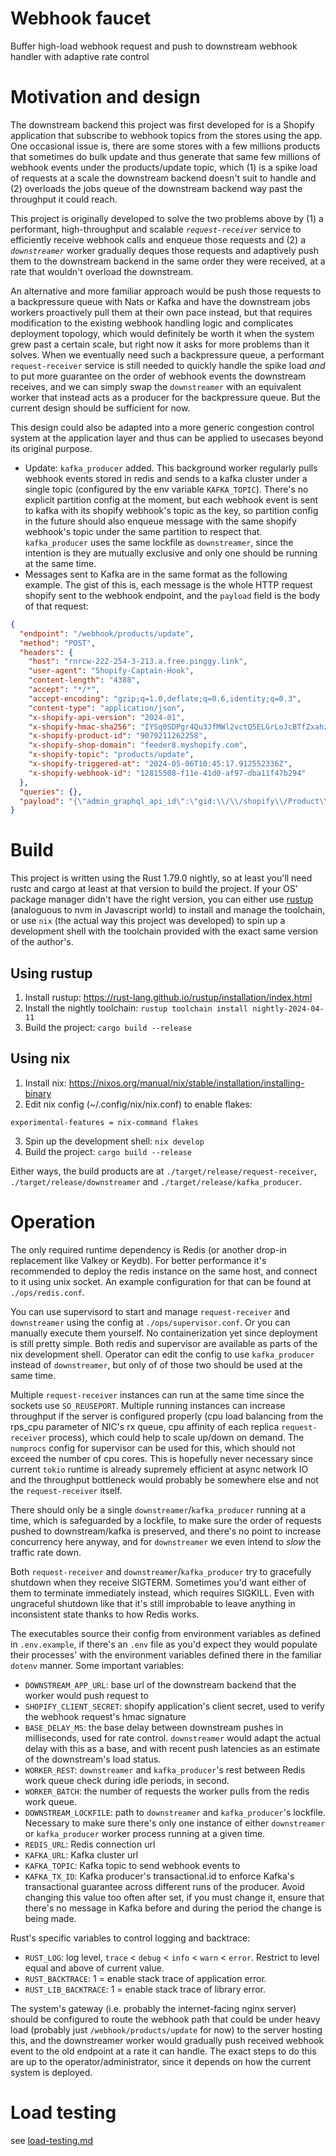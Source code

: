 Webhook faucet
==============
Buffer high-load webhook request and push to downstream webhook handler with adaptive rate control
# Motivation and design
The downstream backend this project was first developed for is a Shopify application that subscribe to webhook topics from the
stores using the app. One occasional issue is, there are some stores with a few millions products that sometimes do bulk update
and thus generate that same few millions of webhook events under the products/update topic, which (1) is a spike load of requests at a scale the downstream backend doesn't suit to handle and (2) overloads the jobs queue of the downstream backend way past the throughput it could reach.

This project is originally developed to solve the two problems above by (1) a performant, high-throughput and scalable
*`request-receiver`* service to efficiently receive webhook calls and enqueue those requests and (2) a *`downstreamer`*
worker gradually deques those requests and adaptively push them to the downstream backend in the same order they were received, at
a rate that wouldn't overload the downstream.

An alternative and more familiar approach would be push those requests to a backpressure queue with Nats or Kafka and have the downstream jobs workers proactively pull them at their own pace instead, but that requires modification to the existing webhook handling logic and complicates deployment topology, which would definitely be worth it when the system grew past a certain scale, but right now it asks for more problems than it solves. When we eventually need such a backpressure queue, a performant `request-receiver` service is still needed to quickly handle the spike load *and* to put more guarantee on the order of webhook events the downstream receives, and we can simply swap the `downstreamer` with an equivalent worker that instead acts as a producer for the backpressure queue. But the current design should be sufficient for now.

This design could also be adapted into a more generic congestion control system at the application layer and thus can be applied
to usecases beyond its original purpose.


 * Update: `kafka_producer` added. This background worker regularly pulls webhook events stored in redis and sends to a kafka cluster
   under a single topic (configured by the env variable `KAFKA_TOPIC`). There's no explicit partition config at the moment, but
   each webhook event is sent to kafka with its shopify webhook's topic as the key, so partition config in the future should also
   enqueue message with the same shopify webhook's topic under the same partition to respect that.
   `kafka_producer` uses the same lockfile as `downstreamer`, since the intention is they are mutually exclusive and only one
   should be running at the same time.
 * Messages sent to Kafka are in the same format as the following example. The gist of this is, each message is the whole HTTP
   request shopify sent to the webhook endpoint, and the `payload` field is the body of that request:
```json
{
  "endpoint": "/webhook/products/update",
  "method": "POST",
  "headers": {
    "host": "rnrcw-222-254-3-213.a.free.pinggy.link",
    "user-agent": "Shopify-Captain-Hook",
    "content-length": "4388",
    "accept": "*/*",
    "accept-encoding": "gzip;q=1.0,deflate;q=0.6,identity;q=0.3",
    "content-type": "application/json",
    "x-shopify-api-version": "2024-01",
    "x-shopify-hmac-sha256": "IYSq0SDPgr4Qu3JfMWl2vctQ5ELGrLoJcBTfZxahzEs=",
    "x-shopify-product-id": "9079211262258",
    "x-shopify-shop-domain": "feeder8.myshopify.com",
    "x-shopify-topic": "products/update",
    "x-shopify-triggered-at": "2024-05-06T10:45:17.912552336Z",
    "x-shopify-webhook-id": "12815508-f11e-41d0-af97-dba11f47b294"
  },
  "queries": {},
  "payload": "{\"admin_graphql_api_id\":\"gid:\\/\\/shopify\\/Product\\/9079211262258\",\"body_html\":null,\"created_at\":\"2024-03-05T14:52:06+07:00\",\"handle\":\"selling-plans-ski-wax\",\"id\":9079211262258,\"product_type\":\"\",\"published_at\":\"2024-03-05T14:52:06+07:00\",\"template_suffix\":null,\"title\":\"Selling Plans Ski Waxx\",\"updated_at\":\"2024-05-06T17:45:18+07:00\",\"vendor\":\"feeder8\",\"status\":\"active\",\"published_scope\":\"web\",\"tags\":\"Accessory, Sport, Winter\",\"variants\":[{\"admin_graphql_api_id\":\"gid:\\/\\/shopify\\/ProductVariant\\/47932212183346\",\"barcode\":null,\"compare_at_price\":null,\"created_at\":\"2024-03-05T14:52:06+07:00\",\"fulfillment_service\":\"manual\",\"id\":47932212183346,\"inventory_management\":\"shopify\",\"inventory_policy\":\"deny\",\"position\":1,\"price\":\"25\",\"product_id\":9079211262258,\"sku\":\"\",\"taxable\":true,\"title\":\"Selling Plans Ski Wax\",\"updated_at\":\"2024-03-05T14:52:06+07:00\",\"option1\":\"Selling Plans Ski Wax\",\"option2\":null,\"option3\":null,\"grams\":57,\"image_id\":44574175396146,\"weight\":2.0,\"weight_unit\":\"oz\",\"inventory_item_id\":49985193574706,\"inventory_quantity\":10,\"old_inventory_quantity\":10,\"requires_shipping\":true},{\"admin_graphql_api_id\":\"gid:\\/\\/shopify\\/ProductVariant\\/47932212216114\",\"barcode\":null,\"compare_at_price\":null,\"created_at\":\"2024-03-05T14:52:06+07:00\",\"fulfillment_service\":\"manual\",\"id\":47932212216114,\"inventory_management\":\"shopify\",\"inventory_policy\":\"deny\",\"position\":2,\"price\":\"50\",\"product_id\":9079211262258,\"sku\":\"\",\"taxable\":true,\"title\":\"Special Selling Plans Ski Wax\",\"updated_at\":\"2024-03-05T14:52:06+07:00\",\"option1\":\"Special Selling Plans Ski Wax\",\"option2\":null,\"option3\":null,\"grams\":71,\"image_id\":44574175428914,\"weight\":2.5,\"weight_unit\":\"oz\",\"inventory_item_id\":49985193607474,\"inventory_quantity\":10,\"old_inventory_quantity\":10,\"requires_shipping\":true},{\"admin_graphql_api_id\":\"gid:\\/\\/shopify\\/ProductVariant\\/47932212248882\",\"barcode\":null,\"compare_at_price\":null,\"created_at\":\"2024-03-05T14:52:06+07:00\",\"fulfillment_service\":\"manual\",\"id\":47932212248882,\"inventory_management\":\"shopify\",\"inventory_policy\":\"deny\",\"position\":3,\"price\":\"10\",\"product_id\":9079211262258,\"sku\":\"\",\"taxable\":true,\"title\":\"Sample Selling Plans Ski Wax\",\"updated_at\":\"2024-03-05T14:52:06+07:00\",\"option1\":\"Sample Selling Plans Ski Wax\",\"option2\":null,\"option3\":null,\"grams\":14,\"image_id\":44574175494450,\"weight\":0.5,\"weight_unit\":\"oz\",\"inventory_item_id\":49985193640242,\"inventory_quantity\":10,\"old_inventory_quantity\":10,\"requires_shipping\":true}],\"options\":[{\"name\":\"Title\",\"id\":11431955824946,\"product_id\":9079211262258,\"position\":1,\"values\":[\"Selling Plans Ski Wax\",\"Special Selling Plans Ski Wax\",\"Sample Selling Plans Ski Wax\"]}],\"images\":[{\"id\":44574175396146,\"product_id\":9079211262258,\"position\":1,\"created_at\":\"2024-03-05T14:52:06+07:00\",\"updated_at\":\"2024-03-05T14:52:06+07:00\",\"alt\":\"A bar of golden yellow wax\",\"width\":2881,\"height\":2881,\"src\":\"https:\\/\\/cdn.shopify.com\\/s\\/files\\/1\\/0864\\/9808\\/3122\\/products\\/snowboard_wax.png?v=1709625126\",\"variant_ids\":[47932212183346],\"admin_graphql_api_id\":\"gid:\\/\\/shopify\\/ProductImage\\/44574175396146\"},{\"id\":44574175428914,\"product_id\":9079211262258,\"position\":2,\"created_at\":\"2024-03-05T14:52:06+07:00\",\"updated_at\":\"2024-03-05T14:52:06+07:00\",\"alt\":\"A bar of purple wax\",\"width\":2881,\"height\":2881,\"src\":\"https:\\/\\/cdn.shopify.com\\/s\\/files\\/1\\/0864\\/9808\\/3122\\/products\\/wax-special.png?v=1709625126\",\"variant_ids\":[47932212216114],\"admin_graphql_api_id\":\"gid:\\/\\/shopify\\/ProductImage\\/44574175428914\"},{\"id\":44574175494450,\"product_id\":9079211262258,\"position\":3,\"created_at\":\"2024-03-05T14:52:06+07:00\",\"updated_at\":\"2024-03-05T14:52:06+07:00\",\"alt\":\"a small cube of wax\",\"width\":2881,\"height\":2881,\"src\":\"https:\\/\\/cdn.shopify.com\\/s\\/files\\/1\\/0864\\/9808\\/3122\\/products\\/sample-normal-wax.png?v=1709625126\",\"variant_ids\":[47932212248882],\"admin_graphql_api_id\":\"gid:\\/\\/shopify\\/ProductImage\\/44574175494450\"}],\"image\":{\"id\":44574175396146,\"product_id\":9079211262258,\"position\":1,\"created_at\":\"2024-03-05T14:52:06+07:00\",\"updated_at\":\"2024-03-05T14:52:06+07:00\",\"alt\":\"A bar of golden yellow wax\",\"width\":2881,\"height\":2881,\"src\":\"https:\\/\\/cdn.shopify.com\\/s\\/files\\/1\\/0864\\/9808\\/3122\\/products\\/snowboard_wax.png?v=1709625126\",\"variant_ids\":[47932212183346],\"admin_graphql_api_id\":\"gid:\\/\\/shopify\\/ProductImage\\/44574175396146\"},\"variant_ids\":[{\"id\":47932212183346},{\"id\":47932212216114},{\"id\":47932212248882}]}"
}
```

# Build
This project is written using the Rust 1.79.0 nightly, so at least you'll need rustc and cargo at least at that version to build the
project. If your OS' package manager didn't have the right version, you can either use
[rustup](!https://rust-lang.github.io/rustup/) (analoguous to nvm in Javascript
world) to install and manage the toolchain, or use `nix` (the actual way this project was developed) to spin up a development
shell with the toolchain provided with the exact same version of the author's.
## Using rustup
1. Install rustup: https://rust-lang.github.io/rustup/installation/index.html
2. Install the nightly toolchain: `rustup toolchain install nightly-2024-04-11`
3. Build the project: `cargo build --release`
## Using nix
1. Install nix: https://nixos.org/manual/nix/stable/installation/installing-binary
2. Edit nix config (~/.config/nix/nix.conf) to enable flakes:
```
experimental-features = nix-command flakes
```
3. Spin up the development shell: `nix develop`
4. Build the project: `cargo build --release`

Either ways, the build products are at `./target/release/request-receiver`, `./target/release/downstreamer` and `./target/release/kafka_producer`.

# Operation
The only required runtime dependency is Redis (or another drop-in replacement like Valkey or Keydb). For better performance it's
recommended to deploy the redis instance on the same host, and connect to it using unix socket. An example configuration for that
can be found at `./ops/redis.conf`.

You can use supervisord to start and manage `request-receiver` and `downstreamer` using the config at `./ops/supervisor.conf`. Or
you can manually execute them yourself. No containerization yet since deployment is still pretty simple. Both redis and supervisor
are available as parts of the nix development shell. Operator can edit the config to use `kafka_producer` instead of
`downstreamer`, but only of of those two should be used at the same time.

Multiple `request-receiver` instances can run at the same time since the sockets use `SO_REUSEPORT`. Multiple running instances
can increase throughput if the server is configured properly (cpu load balancing from the rps_cpu parameter of NIC's rx queue, cpu
affinity of each replica `request-receiver` process), which could help to scale up/down on demand. The `numprocs` config for
supervisor can be used for this, which should not exceed the number of cpu cores. This is hopefully never necessary since current
`tokio` runtime is already supremely efficient at async network IO and the throughput bottleneck would probably be somewhere else
and not the `request-receiver` itself.

There should only be a single `downstreamer`/`kafka_producer` running at a time, which is safeguarded by a lockfile, to make sure
the order of requests pushed to downstream/kafka is preserved, and there's no point to increase concurrency here anyway, and for
`downstreamer` we even intend to *slow* the traffic rate down.

Both `request-receiver` and `downstreamer`/`kafka_producer` try to gracefully shutdown when they receive SIGTERM. Sometimes you'd
want either of them to terminate immediately instead, which requires SIGKILL. Even with ungraceful shutdown like that it's still
improbable to leave anything in inconsistent state thanks to how Redis works.

The executables source their config from environment variables as defined in `.env.example`, if there's an `.env` file as you'd
expect they would populate their processes' with the environment variables defined there in the familiar `dotenv` manner. Some
important variables:
* `DOWNSTREAM_APP_URL`: base url of the downstream backend that the worker would push request to
* `SHOPIFY_CLIENT_SECRET`: shopify application's client secret, used to verify the webhook request's hmac signature
* `BASE_DELAY_MS`: the base delay between downstream pushes in milliseconds, used for rate control. `downstreamer` would adapt the
  actual delay with this as a base, and with recent push latencies as an estimate of the downstream's load status.
* `WORKER_REST`: `downstreamer` and `kafka_producer`'s rest between Redis work queue check during idle periods, in second.
* `WORKER_BATCH`: the number of requests the worker pulls from the redis work queue.
* `DOWNSTREAM_LOCKFILE`: path to `downstreamer` and `kafka_producer`'s lockfile. Necessary to make sure there's only one instance of either `downstreamer` or `kafka_producer` worker process running at a given time.
* `REDIS_URL`: Redis connection url
* `KAFKA_URL`: Kafka cluster url
* `KAFKA_TOPIC`: Kafka topic to send webhook events to
* `KAFKA_TX_ID`: Kafka producer's transactional.id to enforce Kafka's transactional guarantee across different runs of the
  producer. Avoid changing this value too often after set, if you must change it, ensure that there's no message in Kafka before
  and during the period the change is being made.

Rust's specific variables to control logging and backtrace:
* `RUST_LOG`: log level, `trace` < `debug` < `info` < `warn` < `error`. Restrict to level equal and above of current value.
* `RUST_BACKTRACE`: 1 = enable stack trace of application error.
* `RUST_LIB_BACKTRACE`: 1 = enable stack trace of library error.

The system's gateway (i.e. probably the internet-facing nginx server) should be configured to route the webhook path that could be
under heavy load (probably just `/webhook/products/update` for now) to the server hosting this, and the downstreamer worker would
gradually push received webhook event to the old endpoint at a rate it can handle. The exact steps to do this are up to the
operator/administrator, since it depends on how the current system is deployed.

# Load testing
see [load-testing.md](bench/load-testing.md)
